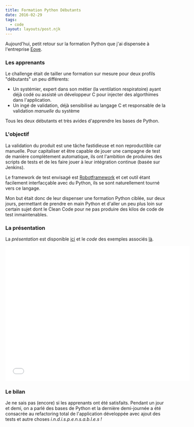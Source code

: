 ```yaml
---
title: Formation Python Débutants
date: 2016-02-29
tags:
  - code
layout: layouts/post.njk
---
```


Aujourd'hui, petit retour sur la formation Python que j'ai dispensée à l'entreprise [Eove](http://www.eove.fr).

### Les apprenants

Le challenge était de tailler une formation sur mesure pour deux profils "débutants" un peu différents:

- Un systémier, expert dans son métier (la ventilation respiratoire) ayant déjà codé ou assisté un développeur C pour injecter des algorthimes dans l'application.
- Un ingé de validation, déjà sensibilisé au langage C et responsable de la validation _manuelle_ du système

Tous les deux débutants et très avides d'apprendre les bases de Python.

### L'objectif

La validation du produit est une tâche fastidieuse et non reproductible car manuelle. Pour capitaliser et être capable de jouer une campagne de test de manière complètement automatique, ils ont l'ambition de produires des scripts de tests et de les faire jouer à leur intégration continue (basée sur Jenkins).

Le framework de test envisagé est [Robotframework](http://www.robotframework.org) et cet outil étant facilement interfacçable avec du Python, ils se sont naturellement tourné vers ce langage.

Mon but était donc de leur dispenser une formation Python ciblée, sur deux jours, permettant de prendre en main Python et d'aller un peu plus loin sur certain sujet dont le Clean Code pour ne pas produire des kilos de code de test inmaintenables.

### La présentation

La _présentation_ est disponible [ici](http://slides.com/pierreroth64/python-startup) et le _code_ des exemples associés [là](https://github.com/pierreroth64/python-startup).

<iframe src="//slides.com/pierreroth64/python-startup/embed" width="576" height="420" scrolling="no" frameborder="0" webkitallowfullscreen mozallowfullscreen allowfullscreen></iframe>

### Le bilan

Je ne sais pas (encore) si les apprenants ont été satisfaits. Pendant un jour et demi, on a parlé des bases de Python et la dernière demi-journée a été consacrée au refactoring total de l'application développée avec ajout des tests et autre choses _i.n.d.i.s.p.e.n.s.a.b.l.e.s !_

